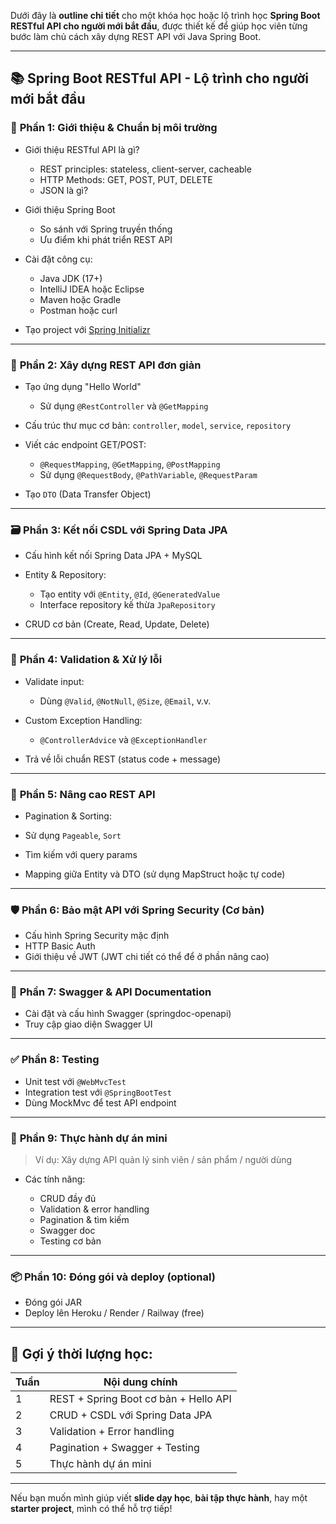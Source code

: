 Dưới đây là **outline chi tiết** cho một khóa học hoặc lộ trình học **Spring Boot RESTful API cho người mới bắt đầu**, được thiết kế để giúp học viên từng bước làm chủ cách xây dựng REST API với Java Spring Boot.

---

## 📚 **Spring Boot RESTful API - Lộ trình cho người mới bắt đầu**

### 🧩 **Phần 1: Giới thiệu & Chuẩn bị môi trường**

* Giới thiệu RESTful API là gì?

  * REST principles: stateless, client-server, cacheable
  * HTTP Methods: GET, POST, PUT, DELETE
  * JSON là gì?
* Giới thiệu Spring Boot

  * So sánh với Spring truyền thống
  * Ưu điểm khi phát triển REST API
* Cài đặt công cụ:

  * Java JDK (17+)
  * IntelliJ IDEA hoặc Eclipse
  * Maven hoặc Gradle
  * Postman hoặc curl
* Tạo project với [Spring Initializr](https://start.spring.io)

---

### 🧱 **Phần 2: Xây dựng REST API đơn giản**

* Tạo ứng dụng "Hello World"

  * Sử dụng `@RestController` và `@GetMapping`
* Cấu trúc thư mục cơ bản: `controller`, `model`, `service`, `repository`
* Viết các endpoint GET/POST:

  * `@RequestMapping`, `@GetMapping`, `@PostMapping`
  * Sử dụng `@RequestBody`, `@PathVariable`, `@RequestParam`
* Tạo `DTO` (Data Transfer Object)

---

### 🗃️ **Phần 3: Kết nối CSDL với Spring Data JPA**

* Cấu hình kết nối Spring Data JPA + MySQL
* Entity & Repository:

  * Tạo entity với `@Entity`, `@Id`, `@GeneratedValue`
  * Interface repository kế thừa `JpaRepository`
* CRUD cơ bản (Create, Read, Update, Delete)

---

### 🧪 **Phần 4: Validation & Xử lý lỗi**

* Validate input:

  * Dùng `@Valid`, `@NotNull`, `@Size`, `@Email`, v.v.
* Custom Exception Handling:

  * `@ControllerAdvice` và `@ExceptionHandler`
* Trả về lỗi chuẩn REST (status code + message)

---

### 🔄 **Phần 5: Nâng cao REST API**

* Pagination & Sorting:

* Sử dụng `Pageable`, `Sort`
* Tìm kiếm với query params
* Mapping giữa Entity và DTO (sử dụng MapStruct hoặc tự code)

---

### 🛡️ **Phần 6: Bảo mật API với Spring Security (Cơ bản)**

* Cấu hình Spring Security mặc định
* HTTP Basic Auth
* Giới thiệu về JWT (JWT chi tiết có thể để ở phần nâng cao)

---

### 📄 **Phần 7: Swagger & API Documentation**

* Cài đặt và cấu hình Swagger (springdoc-openapi)
* Truy cập giao diện Swagger UI

---

### ✅ **Phần 8: Testing**

* Unit test với `@WebMvcTest`
* Integration test với `@SpringBootTest`
* Dùng MockMvc để test API endpoint

---

### 🧠 **Phần 9: Thực hành dự án mini**

> Ví dụ: Xây dựng API quản lý sinh viên / sản phẩm / người dùng

* Các tính năng:

  * CRUD đầy đủ
  * Validation & error handling
  * Pagination & tìm kiếm
  * Swagger doc
  * Testing cơ bản

---

### 📦 **Phần 10: Đóng gói và deploy (optional)**

* Đóng gói JAR
* Deploy lên Heroku / Render / Railway (free)

---

## 🧭 Gợi ý thời lượng học:

| Tuần | Nội dung chính                        |
| ---- | ------------------------------------- |
| 1    | REST + Spring Boot cơ bản + Hello API |
| 2    | CRUD + CSDL với Spring Data JPA       |
| 3    | Validation + Error handling           |
| 4    | Pagination + Swagger + Testing        |
| 5    | Thực hành dự án mini                  |

---

Nếu bạn muốn mình giúp viết **slide dạy học**, **bài tập thực hành**, hay một **starter project**, mình có thể hỗ trợ tiếp!
